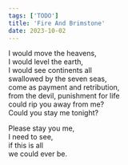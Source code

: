 ```yaml
---
tags: ['TODO']
title: 'Fire And Brimstone'
date: 2023-10-02
---
```


I would move the heavens,  
I would level the earth,  
I would see continents all  
swallowed by the seven seas,  
come as payment and retribution,  
from the devil, punishment for life  
could rip you away from me?  
Could you stay me tonight?

Please stay you me,  
I need to see,  
if this is all  
we could ever be.
